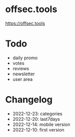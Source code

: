 # offsec.tools

https://offsec.tools


# Todo

- daily promo  
- votes  
- reviews  
- newsletter  
- user area  


# Changelog

- 2022-12-23: categories  
- 2022-12-20: last7days  
- 2022-12-14: mobile version  
- 2022-12-10: first version  
